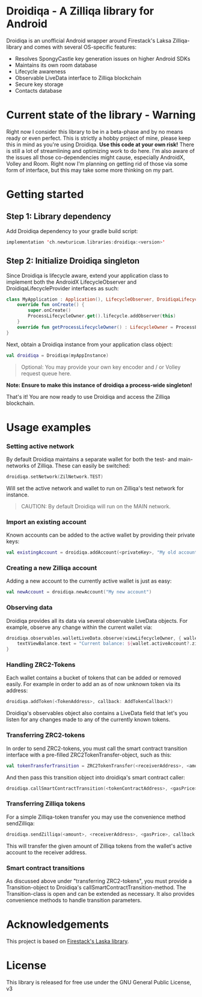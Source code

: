 # Droidiqa - A Zilliqa library for Android

Droidiqa is an unofficial Android wrapper around Firestack's Laksa Zilliqa-library and comes with several OS-specific features:
- Resolves SpongyCastle key generation issues on higher Android SDKs
- Maintains its own room database
- Lifecycle awareness
- Observable LiveData interface to Zilliqa blockchain
- Secure key storage
- Contacts database

# Current state of the library - Warning

Right now I consider this library to be in a beta-phase and by no means ready or even perfect. This is strictly a hobby project of mine, please keep this in mind as you're using Droidiqa. **Use this code at your own risk!**
There is still a lot of streamlining and optimizing work to do here. I'm also aware of the issues all those co-dependencies might cause, especially AndroidX, Volley and Room. Right now I'm planning on getting rid of those via some form of interface, but this may take some more thinking on my part.

# Getting started
## Step 1: Library dependency
Add Droidiqa dependency to your gradle build script:

```Kotlin
implementation 'ch.newturicum.libraries:droidiqa:<version>'
```

## Step 2: Initialize Droidiqa singleton  
Since Droidiqa is lifecycle aware, extend your application class to implement both the AndroidX LifecycleObserver and DroidiqaLifecycleProvider interfaces as such:

```Kotlin
class MyApplication : Application(), LifecycleObserver, DroidiqaLifecycleProvider {
    override fun onCreate() {
	    super.onCreate()
	    ProcessLifecycleOwner.get().lifecycle.addObserver(this)
    }
    override fun getProcessLifecycleOwner() : LifecycleOwner = ProcessLifecycleOwner.get()
}
```

Next, obtain a Droidiqa instance from your application class object:

```Kotlin
val droidiqa = Droidiqa(myAppInstance)
```

> Optional: You may provide your own key encoder and / or Volley request queue here.

**Note: Ensure to make this instance of droidiqa a process-wide singleton!**

That's it! You are now ready to use Droidiqa and access the Zilliqa blockchain.

# Usage examples
### Setting active network

By default Droidiqa maintains a separate wallet for both the test- and main-networks of Zilliqa. These can easily be switched:

```Kotlin
droidiqa.setNetwork(ZilNetwork.TEST)
```

Will set the active network and wallet to run on Zilliqa's test network for instance.
>CAUTION: By default Droidiqa will run on the MAIN network.

### Import an existing account
Known accounts can be added to the active wallet by providing their private keys:

```Kotlin
val existingAccount = droidiqa.addAccount(<privateKey>, "My old account")
```

### Creating a new Zilliqa account
Adding a new account to the currently active wallet is just as easy:

```Kotlin
val newAccount = droidiqa.newAccount("My new account")
```

### Observing data
Droidiqa provides all its data via several observable LiveData objects. For example, observe any change within the current wallet via:

```Kotlin
droidiqa.observables.walletLiveData.observe(viewLifecycleOwner, { wallet ->
	textViewBalance.text = "Current balance: ${wallet.activeAccount?.zilBalance} Zil"
}
```

### Handling ZRC2-Tokens
Each wallet contains a bucket of tokens that can be added or removed easily. For example in order to add an as of now unknown token via its address:

```Kotlin
droidiqa.addToken(<TokenAddress>, callback: AddTokenCallback?)
```

Droidiqa's observables object also contains a LiveData field that let's you listen for any changes made to any of the currently known tokens.

### Transferring ZRC2-tokens
In order to send ZRC2-tokens, you must call the smart contract transition interface with a pre-filled ZRC2TokenTransfer-object, such as this:

```Kotlin
val tokenTransferTransition = ZRC2TokenTransfer(<receiverAddress>, <amount>)
```

And then pass this transition object into droidiqa's smart contract caller:

```Kotlin
droidiqa.callSmartContractTransition(<tokenContractAddress>, <gasPrice>, tokenTransferTransition, callback: TransitionCallback?)
```

### Transferring Zilliqa tokens
For a simple Zilliqa-token transfer you may use the convenience method sendZilliqa:

```Kotlin
droidiqa.sendZilliqa(<amount>, <receiverAddress>, <gasPrice>, callback: TransitionCallback?)
```

This will transfer the given amount of Zilliqa tokens from the wallet's active account to the receiver address.

### Smart contract transitions
As discussed above under "transferring ZRC2-tokens", you must provide a Transition-object to Droidiqa's callSmartContractTransition-method. The Transition-class is open and can be extended as necessary. It also provides convenience methods to handle transition parameters.

# Acknowledgements
This project is based on [Firestack's Laska library](https://github.com/FireStack-Lab/Laksa). 

# License
This library is released for free use under the GNU General Public License, v3

